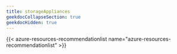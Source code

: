 ```yaml
---
title: storageAppliances
geekdocCollapseSection: true
geekdocHidden: true
---
```


{{< azure-resources-recommendationlist name="azure-resources-recommendationlist" >}}
